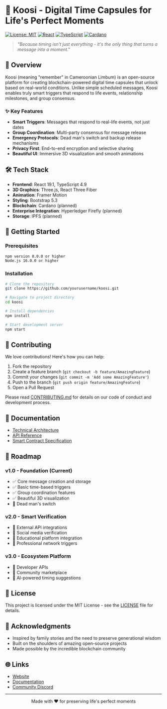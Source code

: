 # 🌟 Koosi - Digital Time Capsules for Life's Perfect Moments

[![License: MIT](https://img.shields.io/badge/License-MIT-yellow.svg)](https://opensource.org/licenses/MIT)
[![React](https://img.shields.io/badge/React-19.1-blue.svg)](https://reactjs.org/)
[![TypeScript](https://img.shields.io/badge/TypeScript-4.9-blue.svg)](https://www.typescriptlang.org/)
[![Cardano](https://img.shields.io/badge/Cardano-Blockchain-blue.svg)](https://cardano.org/)

> *"Because timing isn't just everything - it's the only thing that turns a message into a moment."*

## 🚀 Overview

Koosi (meaning "remember" in Cameroonian Limbum) is an open-source platform for creating blockchain-powered digital time capsules that unlock based on real-world conditions. Unlike simple scheduled messages, Koosi enables truly smart triggers that respond to life events, relationship milestones, and group consensus.

### ✨ Key Features

- **Smart Triggers**: Messages that respond to real-life events, not just dates
- **Group Coordination**: Multi-party consensus for message release
- **Emergency Protocols**: Dead man's switch and backup release mechanisms
- **Privacy First**: End-to-end encryption and selective sharing
- **Beautiful UI**: Immersive 3D visualization and smooth animations

## 🛠️ Tech Stack

- **Frontend**: React 19.1, TypeScript 4.9
- **3D Graphics**: Three.js, React Three Fiber
- **Animation**: Framer Motion
- **Styling**: Bootstrap 5.3
- **Blockchain**: Cardano (planned)
- **Enterprise Integration**: Hyperledger Firefly (planned)
- **Storage**: IPFS (planned)

## 🚀 Getting Started

### Prerequisites

```bash
npm version 8.0.0 or higher
Node.js 16.0.0 or higher
```

### Installation

```bash
# Clone the repository
git clone https://github.com/yourusername/koosi.git

# Navigate to project directory
cd koosi

# Install dependencies
npm install

# Start development server
npm start
```

## 🤝 Contributing

We love contributions! Here's how you can help:

1. Fork the repository
2. Create a feature branch (`git checkout -b feature/AmazingFeature`)
3. Commit your changes (`git commit -m 'Add some AmazingFeature'`)
4. Push to the branch (`git push origin feature/AmazingFeature`)
5. Open a Pull Request

Please read [CONTRIBUTING.md](CONTRIBUTING.md) for details on our code of conduct and development process.

## 📝 Documentation

- [Technical Architecture](docs/ARCHITECTURE.md)
- [API Reference](docs/API.md)
- [Smart Contract Specification](docs/SMART_CONTRACTS.md)

## 🎯 Roadmap

### v1.0 - Foundation (Current)
- ✅ Core message creation and storage
- ✅ Basic time-based triggers
- ✅ Group coordination features
- ✅ Beautiful 3D visualization
- 🚧 Dead man's switch

### v2.0 - Smart Verification
- 🔲 External API integrations
- 🔲 Social media verification
- 🔲 Educational platform integration
- 🔲 Professional network triggers

### v3.0 - Ecosystem Platform
- 🔲 Developer APIs
- 🔲 Community marketplace
- 🔲 AI-powered timing suggestions

## 📄 License

This project is licensed under the MIT License - see the [LICENSE](LICENSE) file for details.

## 💖 Acknowledgments

- Inspired by family stories and the need to preserve generational wisdom
- Built on the shoulders of amazing open-source projects
- Made possible by the incredible blockchain community

## 🌐 Links

- [Website](https://koosi.io)
- [Documentation](https://docs.koosi.io)
- [Community Discord](https://discord.gg/koosi)

---

<p align="center">Made with ❤️ for preserving life's perfect moments</p>
